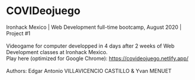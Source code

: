# COVIDeojuego
Ironhack Mexico | Web Development full-time bootcamp, August 2020 | Project #1 
<br>
<br>
Videogame for computer developped in 4 days after 2 weeks of Web Development classes at Ironhack Mexico.
<br>
Play here (optimized for Google Chrome): https://covideojuego.netlify.app/
<br>
<br>
Authors: Edgar Antonio VILLAVICENCIO CASTILLO & Yvan MENUET
